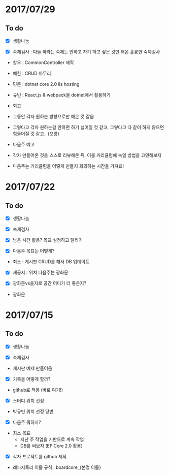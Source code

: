 # 2017/07/29

To do
------------------------------

- [x] 생활나눔

- [x] 숙제검사 : 다들 하라는 숙제는 안하고 자기 하고 싶은 것만 해온 훌륭한 숙제검사
 - 창우 : CommonController 제작
 - 예찬 : CRUD 마무리
 - 민준 : dotnet core 2.0 iis hosting
 - 규빈 : React.js & webpack을 dotnet에서 활용하기

- 회고
 - 그동안 각자 원하는 방향으로만 해온 것 같음
 - 그렇다고 각자 원하는걸 안하면 하기 싫어질 것 같고, 그렇다고 다 같이 하지 않으면 힘들어질 것 같고.. (으앙)

- 다음주 예고
 - 각자 만들어온 것을 스스로 리뷰해온 뒤, 이를 커리큘럼에 녹일 방법을 고민해보자
 - 다음주는 커리큘럼을 어떻게 만들지 회의하는 시간을 가져요!

# 2017/07/22

To do
------------------------------

- [x] 생활나눔

- [x] 숙제검사

- [x] 남은 시간 활용? 목표 설정하고 달리기

- [x] 다음주 목표는 어떻게?
 - 최소 : 게시판 CRUD를 해서 DB 업데이트

- [x] 재공지 : 위치 다음주는 광화문

- [x] 광화문vs을지로 공간 어디가 더 좋은지?
 - 광화문


# 2017/07/15

To do
-------------------------------

- [x] 생활나눔

- [x] 숙제검사
- 게시판 예제 만들어옴

- [x] 기록을 어떻게 할까?
- github로 적용 (바로 여기!)

- [x] 스터디 위치 선정
- 박규빈 위치 선정 당번

- [x] 다음주 뭐하지?

- 최소 목표
  - 지난 주 작업을 기반으로 계속 작업
  - DB를 써보자 (EF Core 2.0 활용)

- [x] 각자 프로젝트를 github 제작
- 레파지토리 이름 규칙 : boardcore_{본명 이름}